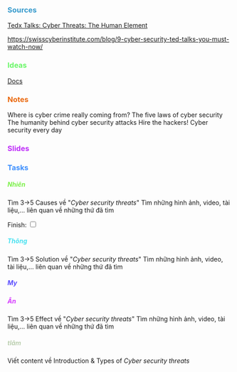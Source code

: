 
### <font color=379ACC > Sources </font>
[Tedx Talks: Cyber Threats: The Human Element](https://www.youtube.com/watch?v=C_kzGDtBO3A) 

https://swisscyberinstitute.com/blog/9-cyber-security-ted-talks-you-must-watch-now/

### <font color=6AF668 > Ideas </font>
 [Docs](https://docs.google.com/document/d/1aaiY0A-IF1LvT8RquiXmUOJw_RH_Kxf76omkKa5FsSw/edit?hl=vi)

### <font color=EA690F > Notes</font>
 
 Where is cyber crime really coming from?
 The five laws of cyber security
 The humanity behind cyber security attacks
 Hire the hackers!
 Cyber security every day
### <font color= BE2DF9> Slides</font>

### <font color=3D8FFE> Tasks </font>
##### <font color=7CF04A>Nhiên</font>
Tìm 3->5 Causes về "_Cyber security threats_" 
Tìm những hình ảnh, video, tài liệu,... liên quan về những thứ đã tìm

<html lang="en"> 
<head>
<meta charset="UTF-8"> 
<meta name="viewport" content="width=device-width, initial-scale=1.0">
<title>Tick Box Example</title> 
</head> 
<body> 
<label for="myCheckbox">Finish:</label> 
<input type="checkbox" id="myCheckbox" name="myCheckbox"> 
</body> 
</html>

##### <font color=4AE1F0>Thông</font>
Tìm 3->5 Solution về "_Cyber security threats_" 
Tìm những hình ảnh, video, tài liệu,... liên quan về những thứ đã tìm
##### <font color=5B4EFF>My</font>
##### <font color=D53BFE>Ân</font>
Tìm 3->5 Effect về "_Cyber security threats_" 
Tìm những hình ảnh, video, tài liệu,... liên quan về những thứ đã tìm

##### <font color= BBCFB0>tlâm</font> 
Viết content về Introduction & Types of _Cyber security threats_ 



